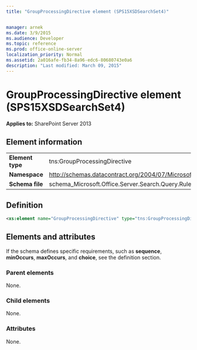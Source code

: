 ```yaml
---
title: "GroupProcessingDirective element (SPS15XSDSearchSet4)"


manager: arnek
ms.date: 3/9/2015
ms.audience: Developer
ms.topic: reference
ms.prod: office-online-server
localization_priority: Normal
ms.assetid: 2a016afe-fb34-8a96-edc6-80680743e0a6
description: "Last modified: March 09, 2015"
---
```


# GroupProcessingDirective element (SPS15XSDSearchSet4)

 
  
 **Applies to:** SharePoint Server 2013
  
## Element information

|||
|:-----|:-----|
|**Element type** <br/> |tns:GroupProcessingDirective  <br/> |
|**Namespace** <br/> |http://schemas.datacontract.org/2004/07/Microsoft.Office.Server.Search.Query.Rules  <br/> |
|**Schema file** <br/> |schema_Microsoft.Office.Server.Search.Query.Rules.xsd  <br/> |
   
## Definition

```XML
<xs:element name="GroupProcessingDirective" type="tns:GroupProcessingDirective"></xs:element>

```

## Elements and attributes

If the schema defines specific requirements, such as **sequence**, **minOccurs**, **maxOccurs**, and **choice**, see the definition section. 
  
### Parent elements

None.
  
### Child elements

None.
  
### Attributes

None.
  


